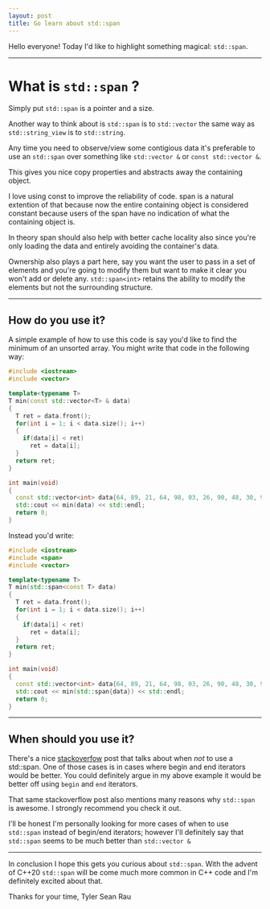 ```yaml
---
layout: post
title: Go learn about std::span
---
```


Hello everyone! Today I'd like to highlight something
magical: `std::span`.

---

# What is `std::span` ?

Simply put `std::span` is a pointer and a size.

Another way to think about is `std::span` is to
`std::vector` the same way as `std::string_view`
is to `std::string`.

Any time you need to observe/view some contigious
data it's preferable to use an `std::span` over
something like `std::vector &` or
`const std::vector &`.

This gives you nice copy properties and abstracts
away the containing object.

I love using const to improve the reliability
of code. span is a natural extention of that
because now the entire containing object is
considered constant because users of the span
have no indication of what the containing object
is.

In theory span should also help with better cache
locality also since you're only loading the data
and entirely avoiding the container's data.

Ownership also plays a part here, say you want
the user to pass in a set of elements and you're
going to modify them but want to make it clear
you won't add or delete any. `std::span<int>`
retains the ability to modify the elements but
not the surrounding structure.

---

## How do you use it?

A simple example of how to use this code is say
you'd like to find the minimum of an unsorted
array.  You might write that code in the following
way:

```cpp
#include <iostream>
#include <vector>

template<typename T>
T min(const std::vector<T> & data)
{
  T ret = data.front();
  for(int i = 1; i < data.size(); i++)
  {
    if(data[i] < ret)
      ret = data[i];
  }
  return ret;
}

int main(void)
{
  const std::vector<int> data{64, 89, 21, 64, 98, 03, 26, 90, 48, 30, 92, 14, 98, 32, 17};
  std::cout << min(data) << std::endl;
  return 0;
}
```

Instead you'd write:
	
```cpp
#include <iostream>
#include <span>
#include <vector>

template<typename T>
T min(std::span<const T> data)
{
  T ret = data.front();
  for(int i = 1; i < data.size(); i++)
  {
    if(data[i] < ret)
      ret = data[i];
  }
  return ret;
}

int main(void)
{
  const std::vector<int> data{64, 89, 21, 64, 98, 03, 26, 90, 48, 30, 92, 14, 98, 32, 17};
  std::cout << min(std::span{data}) << std::endl;
  return 0;
}
```

---

## When should you use it?

There's a nice [stackoverfow](https://stackoverflow.com/questions/45723819/what-is-a-span-and-when-should-i-use-one)
post that talks about when _not_ to use a std::span.
One of those cases is in cases where begin and end iterators
would be better. You could definitely argue in my above 
example it would be better off using `begin` and `end`
iterators.

That same stackoverflow post also mentions many reasons
why `std::span` is awesome. I strongly recommend you check
it out.

I'll be honest I'm personally looking for more cases of when
to use `std::span` instead of begin/end iterators; however
I'll definitely say that `std::span` seems to be much better
than `std::vector &`

---

In conclusion I hope this gets you curious about `std::span`.
With the advent of C++20 `std::span` will be come much more
common in C++ code and I'm definitely excited about that.

Thanks for your time,
Tyler Sean Rau

